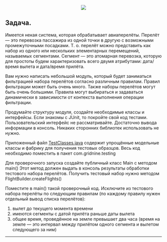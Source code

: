 <p align="center"> 
<img src="https://proprikol.ru/wp-content/uploads/2020/12/samolety-krasivye-kartinki-41.jpg">
</p>
<div id="badges" align="center"> </div>

## Задача.

Имеется некая система, которая обрабатывает авиаперелёты. Перелёт — это перевозка пассажира из одной точки в другую
с возможными промежуточными посадками. Т. о. перелёт можно представить как набор из одного или нескольких элементарных
перемещений, называемых сегментами. Сегмент — это атомарная перевозка, которую для простоты будем характеризовать всего
двумя атрибутами: дата/время вылета и дата/время прилёта.

Вам нужно написать небольшой модуль, который будет заниматься фильтрацией набора перелётов согласно различным правилам.
Правил фильтрации может быть очень много. Также наборы перелётов могут быть очень большими. Правила могут выбираться и
задаваться динамически в зависимости от контекста выполнения операции фильтрации.

Продумайте структуру модуля, создайте необходимые классы и интерфейсы. Если знакомы с JUnit, то покройте свой код
тестами. Пользовательский интерфейс не рассматривайте. Достаточно вывода информации в консоль. Никаких сторонних
библиотек использовать не нужно.

Приложенный файл [TestClasses.java](https://github.com/Al3x3y86/FlightProcessingSystem/blob/master/TestClasses.java)
содержит упрощённые модельные классы и фабрику для получения тестовых образцов.
Весь код необходимо поместить в пакет com.gridnine.testing

Для проверочного запуска создайте публичный класс Main c методом main() Этот метод должен выдать в консоль результаты
обработки тестового набора перелётов. Получить тестовый набор нужно методом FlightBuilder.createFlights()

Поместите в main() такой проверочный код. Исключите из тестового набора перелёты по следующим правилам (по каждому
правилу нужен отдельный вывод списка перелётов):

1) вылет до текущего момента времени
2) имеются сегменты с датой прилёта раньше даты вылета
3) общее время, проведённое на земле превышает два часа (время на земле — это интервал между прилётом одного сегмента и
   вылетом следующего за ним)

___


